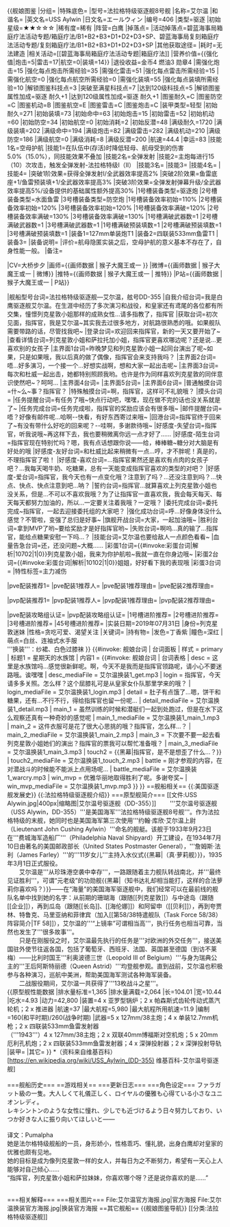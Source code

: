 {{舰娘图鉴 
|分组=
|特殊底色=
|型号=法拉格特级驱逐舰8号舰
|名称=艾尔温
|和谐名=
|英文名=USS Aylwin
|日文名=エールウィン
|编号=406
|类型=驱逐
|初始星级=★★☆☆☆
|稀有度=稀有
|阵营=白鹰
|掉落点=
|活动掉落点=碧蓝海事局箱庭疗法活动专题/箱庭疗法/B1+B2+B3+D1+D2+D3+SP、碧蓝海事局复刻箱庭疗法活动专题/复刻箱庭疗法/B1+B2+B3+D1+D2+D3+SP
|其他获取途径= 
|耗时=无法建造
|相关活动=[[碧蓝海事局箱庭疗法活动专题|箱庭疗法]]
|营养价值={{强化值|炮击=5|雷击=17|航空=0|装填=14}}
|退役收益=金币4 燃油3 勋章4
|需强化炮击=15
|强化每点炮击所需经验=35
|需强化雷击=51
|强化每点雷击所需经验=15
|需强化航空=0
|强化每点航空所需经验=0
|需强化装填=55
|强化每点装填所需经验=10
|解锁图鉴科技点=3
|突破至满星科技点=7
|达到120级科技点=5
|解锁图鉴属性加成=驱逐 耐久+1
|达到120级属性加成=驱逐 耐久+1
|图鉴耐久=C
|图鉴防空=C
|图鉴机动=B
|图鉴航空=E
|图鉴雷击=C
|图鉴炮击=C
|装甲类型=轻型
|初始耐久=271
|初始装填=73
|初始命中=63
|初始炮击=15
|初始雷击=52
|初始机动=60
|初始防空=34
|初始航空=0
|初始消耗=2
|初始反潜=48
|满级耐久=1720
|满级装填=202
|满级命中=194
|满级炮击=82
|满级雷击=282
|满级机动=210
|满级防空=186
|满级航空=0
|满级消耗=8
|满级反潜=200
|航速=44.4
|幸运=83
|技能1名=空母护航
|技能1=在队伍中(存活)时降低轻母、航母受到的伤害5.0%（15.0%），同技能效果不叠加
|技能2名=全弹发射
|技能2=主炮每进行15（10）次攻击，触发全弹发射-法拉格特级I（II）
|技能3名=
|技能3=
|技能4名=
|技能4=
|突破1阶效果=获得全弹发射I/全武器效率提高2%
|突破2阶效果=鱼雷底座+1/鱼雷预装填+1/全武器效率提高3%
|突破3阶效果=全弹发射弹幕升级/全武器效率提高5%/设备提供的基础属性额外提高30%
|1号槽装备类型=驱逐炮
|2号槽装备类型=水面鱼雷
|3号槽装备类型=防空炮
|1号槽装备效率初始=110%
|2号槽装备效率初始=120%
|3号槽装备效率初始=120%
|1号槽装备效率满破=120%
|2号槽装备效率满破=130%
|3号槽装备效率满破=130%
|1号槽满破武器数=1
|2号槽满破武器数=1
|3号槽满破武器数=1
|1号槽满破预装填数=1
|2号槽满破预装填数=1
|3号槽满破预装填数=1
|装备1=127mm单装炮T1
|装备2=四联装533mm鱼雷T1
|装备3=
|装备说明=
|评价=航母隐匿实装之后，空母护航的意义基本不存在了，自身性能一般。
|备注=

|CV=大桥步夕
|画师={{画师数据 | 猴子大魔王或一 }}
|微博={{画师数据 | 猴子大魔王或一 | 微博}}
|推特={{画师数据 | 猴子大魔王或一 | 推特}}
|P站={{画师数据 | 猴子大魔王或一 | P站}}

|舰船型号台词=法拉格特级驱逐舰—艾尔温，舷号DD-355
|自我介绍台词=我是白鹰驱逐舰艾尔温。在生涯中经历了多次演习和战役，和皇家还有鸢尾的各位都有所交集，憧憬列克星敦小姐那样的成熟女性…请多指教了，指挥官
|获取台词=初次见面，指挥官，我是艾尔温~其实我去过很多地方，对航路很熟悉的哦。如果舰队需要带路的话，尽管找我吧~
|登录台词=欢迎回来指挥官，新的一天又要开始了~
|查看详情台词=列克星敦小姐和萨拉托加小姐，指挥官更喜欢哪边呢？还是说…更喜欢别的女孩子
|主界面1台词=昨晚梦见和列克星敦小姐一起同台演出了呢~如果，只是如果哦，我以后真的做了偶像，指挥官会来支持我吗？
|主界面2台词=唔…好多演习，一个接一个…好想实战啊，想和大家一起出击呢~
|主界面3台词=每次和杜威一起出击，她都特别照顾我哟。也许是作为同样喜欢列克星敦的同伴意识使然吧~？呵呵…
|主界面4台词=
|主界面5台词=
|主界面6台词= 
|普通触摸台词=什~么~事？指挥官？
|特殊触摸台词=啊，指挥官，这样可不礼貌哦？
|摸头台词=
|任务提醒台词=有任务了哦~快点行动吧，嘿嘿，现在做不完的话也没关系就是了~
|任务完成台词=任务完成啦，指挥官的奖励应该会有很多哦~
|邮件提醒台词=唔？好像有邮件呢…哈啊--快看，有好东西寄过来哦~
|回港台词=指挥官终于回来了~有没有带什么好吃的回来呢？--哇啊，多谢款待哦~
|好感度-失望台词=指挥官，听我说哦~再这样下去，我也要稍微离你远一点才好了……
|好感度-陌生台词=指挥官现在特别忙吗？嗯，我有点话想跟你说——给，棒棒糖~糖分对大脑是有好处的哦
|好感度-友好台词=和杜威比起来稍微有一点…哼，才不胖呢！真是的，不理指挥官了啦！
|好感度-喜欢台词=…指挥官果然还是喜欢有点肉的女孩子吧？…我每天喝牛奶、吃糖果，总有一天能变成指挥官喜欢的类型的对吧？
|好感度-爱台词=指挥官，我今天也有一点变化哦？注意到了吗？…还没注意到吗？…快点、快点、快点注意到吧…呐？
|誓约台词=指挥官…就算喜欢上列克星敦小姐也没关系，但是…不可以不喜欢我哦？为了让指挥官一直喜欢我，我会每天每天、每天每天都努力加油的，所以…一定要关注着我哦？一定哦？
|委托完成台词=委托完成~指挥官，一起去迎接委托组的大家吧？
|强化成功台词=呼…好像身体没什么感觉？不管啦，变强了总归是好事~
|旗舰开战台词=大家，一起加油哦~
|胜利台词=拿到MVP了哟~要给奖励才是好指挥官哟~
|失败台词=啊呜…真的输了…指挥官，能给点糖果安慰一下吗…？
|技能台词=艾尔温也要给敌人一点颜色看看~
|血量告急台词=还，还没问题~大概……
|彩蛋1台词={{#invoke:彩蛋台词|解析|10702|1|0}}列克星敦小姐，我来为你护航啦~我就一直在你身边哦~
|彩蛋2台词={{#invoke:彩蛋台词|解析|10102|1|0}}姐姐，好好看下我的表现哦
|彩蛋3台词=
|特性标签=主力减伤

|pve配装推荐1=
|pve配装1推荐人=
|pve配装1推荐理由=
|pve配装2推荐理由=

|pvp配装推荐1=
|pvp配装1推荐人=
|pvp配装1推荐理由=
|pvp配装2推荐理由=

|pve配装攻略组认证=
|pvp配装攻略组认证=
|1号槽进阶推荐=
|2号槽进阶推荐=
|3号槽进阶推荐=
|45号槽进阶推荐=
|实装日期=2019年07月31日
|身份=列克星敦迷妹
|性格=贪吃可爱、渴望关注
|关键词=
|持有物=
|发色=丁香紫
|瞳色=深红
|萌点=白丝、连袖式水手服<br>'''换装'''：纱裙、白色过膝袜
}}
{{#invoke: 舰娘台词 | 台词面板 
| 样式 = primary
| 标题1 = 星期天的水族馆
| 内容1 = {{#invoke: 舰娘台词 | 台词表格
  | desc = 这里是水族馆吗…感觉很新鲜呢。啊，今天不是我而是指挥官领路呢，请小心不要迷路哦。诶嘿嘿
  | desc_mediaFile = 艾尔温换装1_get.mp3
  | login = 指挥官，今天请多多关照。怎么样？这个屈膝礼可是从皇家女仆队那里学来的哦？
  | login_mediaFile = 艾尔温换装1_login.mp3
  | detail = 肚子有点饿了…嗯，饼干和糖果，还有…不行不行，得给指挥官也留一份呢…
  | detail_mediaFile = 艾尔温换装1_detail.mp3
  | main_1 = 虽然训练的时候和潜艇们一起到处跑过，但是在水下这么观察还真有一种奇妙的感觉呢
  | main_1_mediaFile = 艾尔温换装1_main_1.mp3
  | main_2 = 这件衣服可是花了很大心思挑的哦？指挥官，怎么样…？
  | main_2_mediaFile = 艾尔温换装1_main_2.mp3
  | main_3 = 下次要不要一起去看列克星敦小姐她们的演出？指挥官的票我可以帮忙准备哦？
  | main_3_mediaFile = 艾尔温换装1_main_3.mp3
  | touch2 = {{黑幕|指挥官，是不是想歪了什么…？}}
  | touch2_mediaFile = 艾尔温换装1_touch_2.mp3
  | battle = 刚才参观的内容，在对潜战斗的时候能不能派上点用场呢…
  | battle_mediaFile = 艾尔温换装1_warcry.mp3
  | win_mvp = 优雅华丽地取得胜利了呢。多谢夸奖~
  | win_mvp_mediaFile = 艾尔温换装1_mvp.mp3
  }}
}}
==舰船相关==
{{:美国驱逐舰发展史}}
{{:法拉格特级驱逐舰介绍}}
===原型舰简介===
[[文件:USS Alywin.jpg|400px|缩略图|艾尔温号驱逐舰（DD-355）]]
　　'''艾尔温号驱逐舰（USS Alywin，DD-355）'''是美国海军'''法拉格特级驱逐舰8号舰'''。作为法拉格特级的末舰，她同时也是美国海军第三次使用'''约翰·库欣·艾尔温上尉（Lieutenant John Cushing Aylwin）'''命名的舰艇。该舰于1933年9月23日在'''费城海军造船厂'''（Philadelphia Naval Shipyard）开工建设，在1934年7月10日由著名的美国邮政部长（United States Postmaster General），'''詹姆斯·法利（James Farley）'''的'''11岁女儿'''主持入水仪式{{黑幕|（真·萝莉舰）}}，1935年3月1日正式服役。<br>
　　艾尔温是'''从珍珠港空袭中幸存'''，一路跟随着主力舰队转战南北，并'''最终见证胜利'''，可谓“元老级”的功勋舰{{黑幕|（知书达礼却相当能打，这样的合法萝莉你喜欢吗？）}}——在“海量”的美国海军驱逐舰中，我们经常可以在最前线的舰队名单中找到她的名字：从前期的珊瑚海（跟随[[列克星敦]]）与中途岛（跟随[[企业]]），再到瓜岛（跟随[[长岛]]、[[海伦娜]]）和阿留申（[[贝利]]），再到夸贾林、特鲁克、马里亚纳和菲律宾（加入[[第58/38特遣舰队（Task Force 58/38）阵容简介|TF 58]]），艾尔温的'''“上镜率”可谓相当高'''，执行任务也相当可靠，当然也发生了'''很多故事'''。<br>
　　只是在刚服役之时，艾尔温最先执行的任务是'''对欧洲的外交任务'''，接送美国驻外使节往返各国，包括了葡萄牙、西班牙、法国、英国甚至德国（到访不莱梅）——比利时国王'''利奥波德三世（Leopold III of Belgium）'''与身为瑞典公主的'''王后阿斯特丽德（Queen Astrid）'''均登舰参观。直到战前，艾尔温也积极参与各种演习，巡航中美洲，帮助美国海军测试各种海军装备。<br>
　　二战服役期间，艾尔温一共获得了'''13枚战斗之星'''。<br>
{{原型舰性能数据
|排水量标准=1,365
|排水量满载=2,064
|长=104.01
|宽=10.44
|吃水=4.93
|动力=42,800
|装置=4 x 亚罗型锅炉；2 x 帕森斯式齿轮传动式蒸汽轮机；2 x 推进器
|航速=37
|最大航程=5,980
|最大航程所用航速=11.9
|编制=160(和平时期)/260(战争时期)
|武器=5 x 127mm/38主炮；4 x 单装12.7mm机枪；2 x 四联装533mm鱼雷发射器<br>（'''1943'''）4 x 127mm/38主炮；2 x 双联40mm博福斯对空机炮；5 x 20mm厄利孔机炮；2 x 四联装533mm鱼雷发射器；4 x 深弹投射器；2 x 深弹投射导轨
|装甲=
|其它=
}}
*（资料来自维基百科）<ref>[https://en.wikipedia.org/wiki/USS_Aylwin_(DD-355) 维基百科-艾尔温号驱逐舰]</ref><br><br>
===舰船历史===
==游戏相关==
===更新日志===
===角色设定===
ファラガット級の一隻。大人しくて礼儀正しく、ロイヤルの優雅も心得ている小さなユニオンレディ。<br>
レキシントンのような女性に憧れ、少しでも近づけるよう日々努力しており、いつか好きな人に振り向いてほしいと――<br><br>
译文：Pumalpha<br>
她是法尔格特级舰船的一员，身形娇小，性格乖巧、懂礼貌，出身白鹰却对皇家的优雅也颇有见地。<br>
她的目标是成为像列克星敦一样的女人，并每日为之不断努力，希望有一天心上人能够对自己倾心……<br>
“指挥官，列克星敦小姐和萨拉妹妹，你喜欢哪个呀？还是说你喜欢的是……”<br><br>

===相关解释===
===相关图片===
<gallery mode="packed" heights="280px">
File:艾尔温官方海报.jpg|官方海报
File:艾尔温换装官方海报.jpg|换装官方海报
</gallery>
==其它舰船==
{{舰娘图鉴导航}}
[[分类:法拉格特级驱逐舰]]